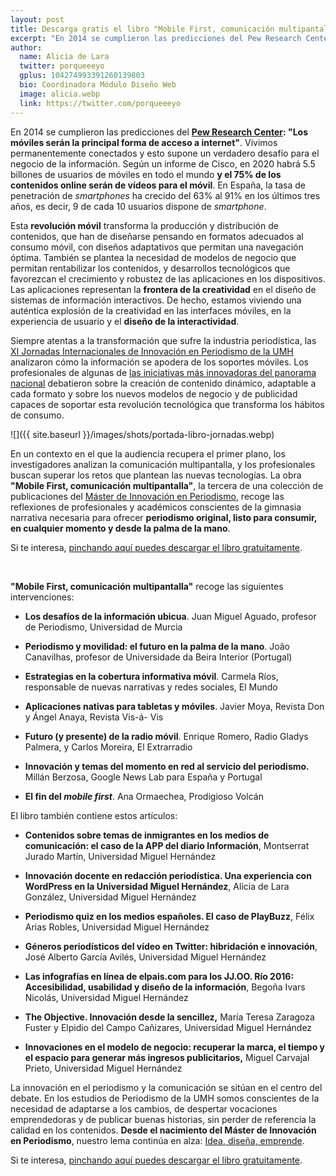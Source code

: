 ```yaml
---
layout: post
title: Descarga gratis el libro "Mobile First, comunicación multipantalla" de la Universidad Miguel Hernández
excerpt: "En 2014 se cumplieron las predicciones del Pew Research Center, 'los móviles serán la principal forma de acceso a internet'. Vivimos permanentemente conectados y esto supone un verdadero desafío para el negocio de la información. Según un informe de Cisco, en 2020 habrá 5.5 billones de usuarios de móviles en todo el mundo y el 75% de los contenidos online serán de vídeos para el móvil. En España, la tasa de penetración de smartphones ha crecido del 63% al 91% en los últimos tres años, es decir, 9 de cada 10 usuarios dispone de un móvil."
author:
  name: Alicia de Lara
  twitter: porqueeeyo
  gplus: 104274993391260139803 
  bio: Coordinadora Módulo Diseño Web
  image: alicia.webp
  link: https://twitter.com/porqueeeyo
---
```

En 2014 se cumplieron las predicciones del **[Pew Research Center](http://www.pewresearch.org/): "Los móviles serán la principal forma de acceso a internet"**. Vivimos permanentemente conectados y esto supone un verdadero desafío para el negocio de la información. Según un informe de Cisco, en 2020 habrá 5.5 billones de usuarios de móviles en todo el mundo **y el 75% de los contenidos online serán de vídeos para el móvil**. En España, la tasa de penetración de *smartphones* ha crecido del 63% al 91% en los últimos tres años, es decir, 9 de cada 10 usuarios dispone de *smartphone*. 

Esta **revolución móvil** transforma la producción y distribución de contenidos, que han de diseñarse pensando en formatos adecuados al consumo móvil, con diseños adaptativos que permitan una navegación óptima. También se plantea la necesidad de modelos de negocio que permitan rentabilizar los contenidos, y desarrollos tecnológicos que favorezcan el crecimiento y robustez de las aplicaciones en los dispositivos. Las aplicaciones representan la **frontera de la creatividad** en el diseño de sistemas de información interactivos. De hecho, estamos viviendo una auténtica explosión de la creatividad en las interfaces móviles, en la experiencia de usuario y el **diseño de la interactividad**.

Siempre atentas a la transformación que sufre la industria periodística, las [XI Jornadas Internacionales de Innovación en Periodismo de la UMH](http://periodismo.umh.es/2016/02/21/xi-jornadas-internacionales-de-innovacion-en-periodismo-mobile-first-comunicacion-multipantalla/) analizaron cómo la información se apodera de los soportes móviles. Los profesionales de algunas de [las iniciativas más innovadoras del panorama nacional](http://mip.umh.es/ranking/) debatieron sobre la creación de contenido dinámico, adaptable a cada formato y sobre los nuevos modelos de negocio y de publicidad capaces de soportar esta revolución tecnológica que transforma los hábitos de consumo.

![]({{ site.baseurl }}/images/shots/portada-libro-jornadas.webp)

En un contexto en el que la audiencia recupera el primer plano, los investigadores analizan la comunicación multipantalla, y los profesionales buscan superar los retos que plantean las nuevas tecnologías. La obra **"Mobile First, comunicación multipantalla"**, la tercera de una colección de publicaciones del [Máster de Innovación en Periodismo](http://mip.umh.es/), recoge las reflexiones de profesionales y académicos conscientes de la gimnasia narrativa necesaria para ofrecer **periodismo original, listo para consumir, en cualquier momento y desde la palma de la mano**.

Si te interesa, [pinchando aquí puedes descargar el libro gratuitamente](https://forms.gle/Q6nokbkCJdJCQbqSA).

<br>


**"Mobile First, comunicación multipantalla"** recoge las siguientes intervenciones:

* **Los desafíos de la información ubicua**. Juan Miguel Aguado, profesor de Periodismo, Universidad de Murcia

* **Periodismo y movilidad: el futuro en la palma de la mano**. João Canavilhas, profesor de Universidade da Beira Interior (Portugal)

* **Estrategias en la cobertura informativa móvil**. Carmela Ríos, responsable de nuevas narrativas y redes sociales, El Mundo

* **Aplicaciones nativas para tabletas y móviles**. Javier Moya, Revista Don y Ángel Anaya, Revista Vis-á- Vis

* **Futuro (y presente) de la radio móvil**. Enrique Romero, Radio Gladys Palmera, y Carlos Moreira, El Extrarradio

* **Innovación y temas del momento en red al servicio del periodismo.** Millán Berzosa, Google News Lab para España y Portugal

* **El fin del _mobile first_**. Ana Ormaechea, Prodigioso Volcán


El libro también contiene estos artículos:

* **Contenidos sobre temas de inmigrantes en los medios de comunicación: el caso de
la APP del diario Información**, Montserrat Jurado Martín, Universidad Miguel Hernández

* **Innovación docente en redacción periodística. Una experiencia con WordPress en la Universidad Miguel Hernández**, Alicia de Lara González, Universidad Miguel Hernández

* **Periodismo quiz en los medios españoles. El caso de PlayBuzz**, Félix Arias Robles, Universidad Miguel Hernández

* **Géneros periodísticos del vídeo en Twitter: hibridación e innovación**, José Alberto García Avilés, Universidad Miguel Hernández

* **Las infografías en línea de elpais.com para los JJ.OO. Río 2016: Accesibilidad, usabilidad y diseño de la información**, Begoña Ivars Nicolás, Universidad Miguel Hernández

* **The Objective. Innovación desde la sencillez,** María Teresa Zaragoza Fuster y Elpidio del Campo Cañizares, Universidad Miguel Hernández

* **Innovaciones en el modelo de negocio: recuperar la marca, el tiempo y el espacio para generar más ingresos publicitarios,** Miguel Carvajal Prieto, Universidad Miguel Hernández

La innovación en el periodismo y la comunicación se sitúan en el centro del debate. En los estudios de Periodismo de la UMH somos conscientes de la necesidad de adaptarse a los cambios, de despertar vocaciones emprendedoras y de publicar buenas historias, sin perder de referencia la calidad en los contenidos. **Desde el nacimiento del Máster de Innovación en Periodismo**, nuestro lema continúa en alza: [Idea, diseña, emprende](http://mip.umh.es/blog/2013/01/07/ocho/).

Si te interesa, [pinchando aquí puedes descargar el libro gratuitamente](https://forms.gle/Q6nokbkCJdJCQbqSA).
